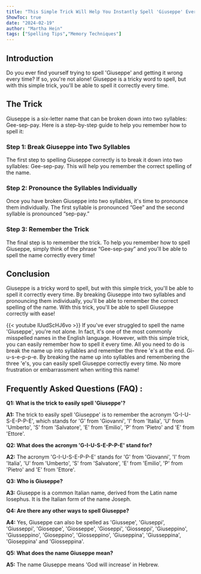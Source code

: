 ```yaml
---
title: "This Simple Trick Will Help You Instantly Spell 'Giuseppe' Every Time!"
ShowToc: true 
date: "2024-02-19"
author: "Martha Hein" 
tags: ["Spelling Tips","Memory Techniques"]
---
```

## Introduction

Do you ever find yourself trying to spell 'Giuseppe' and getting it wrong every time? If so, you're not alone! Giuseppe is a tricky word to spell, but with this simple trick, you'll be able to spell it correctly every time.

## The Trick

Giuseppe is a six-letter name that can be broken down into two syllables: Gee-sep-pay. Here is a step-by-step guide to help you remember how to spell it:

### Step 1: Break Giuseppe into Two Syllables

The first step to spelling Giuseppe correctly is to break it down into two syllables: Gee-sep-pay. This will help you remember the correct spelling of the name.

### Step 2: Pronounce the Syllables Individually

Once you have broken Giuseppe into two syllables, it's time to pronounce them individually. The first syllable is pronounced “Gee” and the second syllable is pronounced “sep-pay.”

### Step 3: Remember the Trick

The final step is to remember the trick. To help you remember how to spell Giuseppe, simply think of the phrase “Gee-sep-pay” and you'll be able to spell the name correctly every time!

## Conclusion

Giuseppe is a tricky word to spell, but with this simple trick, you'll be able to spell it correctly every time. By breaking Giuseppe into two syllables and pronouncing them individually, you'll be able to remember the correct spelling of the name. With this trick, you'll be able to spell Giuseppe correctly with ease!

{{< youtube lUudScHJ6vo >}} 
If you've ever struggled to spell the name 'Giuseppe', you're not alone. In fact, it's one of the most commonly misspelled names in the English language. However, with this simple trick, you can easily remember how to spell it every time. All you need to do is break the name up into syllables and remember the three 'e's at the end. Gi-u-s-e-p-p-e. By breaking the name up into syllables and remembering the three 'e's, you can easily spell Giuseppe correctly every time. No more frustration or embarrassment when writing this name!

## Frequently Asked Questions (FAQ) :
**Q1: What is the trick to easily spell 'Giuseppe'?**

**A1:** The trick to easily spell 'Giuseppe' is to remember the acronym 'G-I-U-S-E-P-P-E', which stands for 'G' from 'Giovanni', 'I' from 'Italia', 'U' from 'Umberto', 'S' from 'Salvatore', 'E' from 'Emilio', 'P' from 'Pietro' and 'E' from 'Ettore'. 

**Q2: What does the acronym 'G-I-U-S-E-P-P-E' stand for?**

**A2:** The acronym 'G-I-U-S-E-P-P-E' stands for 'G' from 'Giovanni', 'I' from 'Italia', 'U' from 'Umberto', 'S' from 'Salvatore', 'E' from 'Emilio', 'P' from 'Pietro' and 'E' from 'Ettore'. 

**Q3: Who is Giuseppe?**

**A3:** Giuseppe is a common Italian name, derived from the Latin name Iosephus. It is the Italian form of the name Joseph. 

**Q4: Are there any other ways to spell Giuseppe?**

**A4:** Yes, Giuseppe can also be spelled as 'Giussepe', 'Giuseppi', 'Giusseppi', 'Gioseppe', 'Giosseppe', 'Gioseppi', 'Giosseppi', 'Giuseppino', 'Giusseppino', 'Gioseppino', 'Giosseppino', 'Giuseppina', 'Giusseppina', 'Gioseppina' and 'Giosseppina'. 

**Q5: What does the name Giuseppe mean?**

**A5:** The name Giuseppe means 'God will increase' in Hebrew.





